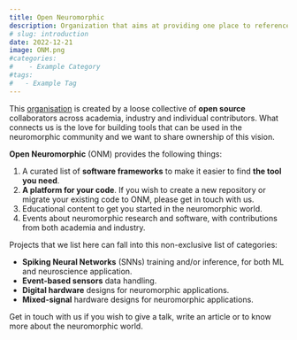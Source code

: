 ```yaml
---
title: Open Neuromorphic
description: Organization that aims at providing one place to reference all relevant open-source project in the neuromorphic research domain.
# slug: introduction
date: 2022-12-21 
image: ONM.png
#categories:
#    - Example Category
#tags:
#   - Example Tag
---
```


This [organisation](https://github.com/open-neuromorphic) is created by a loose collective of **open source** collaborators across academia, industry and individual contributors. What connects us is the love for building tools that can be used in the neuromorphic community and we want to share ownership of this vision.

**Open Neuromorphic** (ONM) provides the following things:

1. A curated list of **software frameworks** to make it easier to find **the tool you need**.
2. **A platform for your code**. If you wish to create a new repository or migrate your existing code to ONM, please get in touch with us.
3. Educational content to get you started in the neuromorphic world.
4. Events about neuromorphic research and software, with contributions from both academia and industry. 

Projects that we list here can fall into this non-exclusive list of categories:

- **Spiking Neural Networks** (SNNs) training and/or inference, for both ML and neuroscience application.
- **Event-based sensors** data handling.
- **Digital hardware** designs for neuromorphic applications.
- **Mixed-signal** hardware designs for neuromorphic applications.

Get in touch with us if you wish to give a talk, write an article or to know more about the neuromorphic world.
